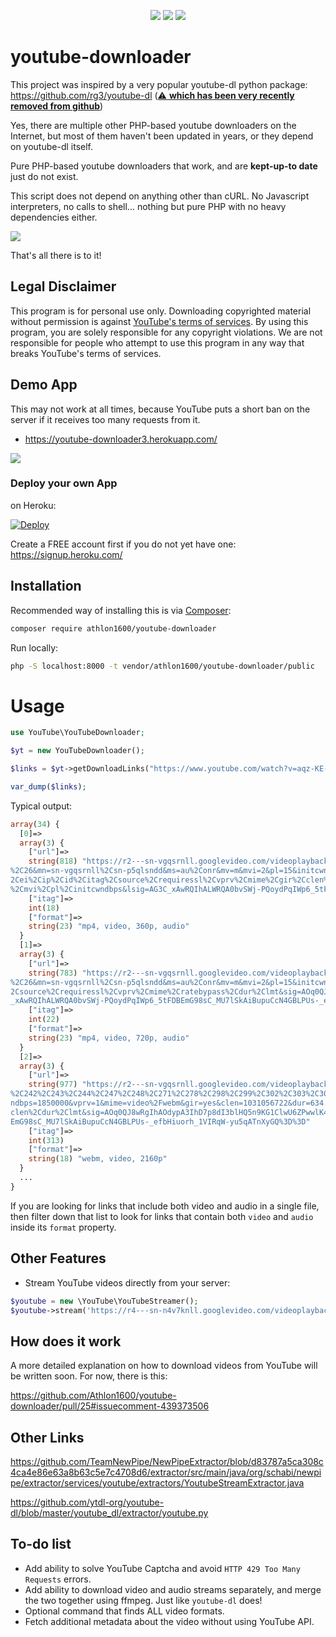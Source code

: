 <center>
  
![](https://img.shields.io/packagist/dt/Athlon1600/youtube-downloader.svg) ![](https://img.shields.io/github/last-commit/Athlon1600/youtube-downloader.svg) ![](https://img.shields.io/github/license/Athlon1600/youtube-downloader.svg)

</center>

# youtube-downloader

This project was inspired by a very popular youtube-dl python package:  
https://github.com/rg3/youtube-dl ([:warning: **which has been very recently removed from github**](https://news.ycombinator.com/item?id=24872911))

Yes, there are multiple other PHP-based youtube downloaders on the Internet, 
but most of them haven't been updated in years, or they depend on youtube-dl itself.  

Pure PHP-based youtube downloaders that work, and are **kept-up-to date** just do not exist.

This script does not depend on anything other than cURL. 
No Javascript interpreters, no calls to shell... nothing but pure PHP with no heavy dependencies either.

![](https://i.imgur.com/lW3OxvG.png?1)

That's all there is to it!

## Legal Disclaimer

This program is for personal use only. 
Downloading copyrighted material without permission is against [YouTube's terms of services](https://www.youtube.com/static?template=terms). 
By using this program, you are solely responsible for any copyright violations. 
We are not responsible for people who attempt to use this program in any way that breaks YouTube's terms of services.

## Demo App

This may not work at all times, because YouTube puts a short ban on the server if it receives too many requests from it.

- https://youtube-downloader3.herokuapp.com/

![](http://proxynova.s3.amazonaws.com/youtube-downloader-save-video.png)


### Deploy your own App

on Heroku:

[![Deploy](https://www.herokucdn.com/deploy/button.svg)](https://heroku.com/deploy)


Create a FREE account first if you do not yet have one:  
https://signup.heroku.com/

Installation
-------

Recommended way of installing this is via [Composer](http://getcomposer.org):

```bash
composer require athlon1600/youtube-downloader
```

Run locally:

```bash
php -S localhost:8000 -t vendor/athlon1600/youtube-downloader/public
```


# Usage


```php
use YouTube\YouTubeDownloader;

$yt = new YouTubeDownloader();

$links = $yt->getDownloadLinks("https://www.youtube.com/watch?v=aqz-KE-bpKQ");

var_dump($links);
```

Typical output:

```php
array(34) {
  [0]=>
  array(3) {
    ["url"]=>
    string(818) "https://r2---sn-vgqsrnll.googlevideo.com/videoplayback?expire=1603662577&ei=kZ6VX4bVKsX2igTRw7bYDA&ip=73.44.159.175&id=o-AAp5zheuntq2b_3xaazjawoVuUu81dOj4UMFCwvobO6S&itag=18&source=youtube&requiressl=yes&mh=aP&mm=31
%2C26&mn=sn-vgqsrnll%2Csn-p5qlsndd&ms=au%2Conr&mv=m&mvi=2&pl=15&initcwndbps=1850000&vprv=1&mime=video%2Fmp4&gir=yes&clen=47526444&ratebypass=yes&dur=634.624&lmt=1544610273905877&mt=1603640800&fvip=2&c=WEB&txp=5531432&sparams=expire%
2Cei%2Cip%2Cid%2Citag%2Csource%2Crequiressl%2Cvprv%2Cmime%2Cgir%2Cclen%2Cratebypass%2Cdur%2Clmt&sig=AOq0QJ8wRAIgaXRmqTcfpJyamC35s18BJagdAX2qbzdOxENTvpvJf94CICZpv5_A6lzAIEynLJSP_a2gNj1YuXGDpVawA5Tr1avo&lsparams=mh%2Cmm%2Cmn%2Cms%2Cmv
%2Cmvi%2Cpl%2Cinitcwndbps&lsig=AG3C_xAwRQIhALWRQA0bvSWj-PQoydPqIWp6_5tFDBEmG98sC_MU7lSkAiBupuCcN4GBLPUs-_efbHiuorh_1VIRqW-yu5qATnXyGQ%3D%3D"
    ["itag"]=>
    int(18)
    ["format"]=>
    string(23) "mp4, video, 360p, audio"
  }
  [1]=>
  array(3) {
    ["url"]=>
    string(783) "https://r2---sn-vgqsrnll.googlevideo.com/videoplayback?expire=1603662577&ei=kZ6VX4bVKsX2igTRw7bYDA&ip=73.44.159.175&id=o-AAp5zheuntq2b_3xaazjawoVuUu81dOj4UMFCwvobO6S&itag=22&source=youtube&requiressl=yes&mh=aP&mm=31
%2C26&mn=sn-vgqsrnll%2Csn-p5qlsndd&ms=au%2Conr&mv=m&mvi=2&pl=15&initcwndbps=1850000&vprv=1&mime=video%2Fmp4&ratebypass=yes&dur=634.624&lmt=1544610886483826&mt=1603640800&fvip=2&c=WEB&txp=5532432&sparams=expire%2Cei%2Cip%2Cid%2Citag%
2Csource%2Crequiressl%2Cvprv%2Cmime%2Cratebypass%2Cdur%2Clmt&sig=AOq0QJ8wRAIgSq2NECUHbKyWFOpqecNWJuyHWtv2zyTM-dmaoTeSxAwCIAwhJWN7ttYJCfJgkS91BsgzRpCg_c82ZJzOlS6PNdX3&lsparams=mh%2Cmm%2Cmn%2Cms%2Cmv%2Cmvi%2Cpl%2Cinitcwndbps&lsig=AG3C
_xAwRQIhALWRQA0bvSWj-PQoydPqIWp6_5tFDBEmG98sC_MU7lSkAiBupuCcN4GBLPUs-_efbHiuorh_1VIRqW-yu5qATnXyGQ%3D%3D"
    ["itag"]=>
    int(22)
    ["format"]=>
    string(23) "mp4, video, 720p, audio"
  }
  [2]=>
  array(3) {
    ["url"]=>
    string(977) "https://r2---sn-vgqsrnll.googlevideo.com/videoplayback?expire=1603662577&ei=kZ6VX4bVKsX2igTRw7bYDA&ip=73.44.159.175&id=o-AAp5zheuntq2b_3xaazjawoVuUu81dOj4UMFCwvobO6S&itag=313&aitags=133%2C134%2C135%2C136%2C137%2C160
%2C242%2C243%2C244%2C247%2C248%2C271%2C278%2C298%2C299%2C302%2C303%2C308%2C313%2C315%2C394%2C395%2C396%2C397%2C398%2C399&source=youtube&requiressl=yes&mh=aP&mm=31%2C26&mn=sn-vgqsrnll%2Csn-p5qlsndd&ms=au%2Conr&mv=m&mvi=2&pl=15&initcw
ndbps=1850000&vprv=1&mime=video%2Fwebm&gir=yes&clen=1031056722&dur=634.566&lmt=1544610999847472&mt=1603640800&fvip=2&keepalive=yes&c=WEB&txp=5532432&sparams=expire%2Cei%2Cip%2Cid%2Caitags%2Csource%2Crequiressl%2Cvprv%2Cmime%2Cgir%2C
clen%2Cdur%2Clmt&sig=AOq0QJ8wRgIhAOdypA3IhD7p8dI3blHQ5n9KG1ClwU6ZPwwlK4CWYn7XAiEAgnPJSrG2efjxMNrZazEgk2yb2k_gO1cerel30CJRV9w%3D&lsparams=mh%2Cmm%2Cmn%2Cms%2Cmv%2Cmvi%2Cpl%2Cinitcwndbps&lsig=AG3C_xAwRQIhALWRQA0bvSWj-PQoydPqIWp6_5tFDB
EmG98sC_MU7lSkAiBupuCcN4GBLPUs-_efbHiuorh_1VIRqW-yu5qATnXyGQ%3D%3D"
    ["itag"]=>
    int(313)
    ["format"]=>
    string(18) "webm, video, 2160p"
  }
  ...
}
```

If you are looking for links that include both video and audio in a single file, 
then filter down that list to look for links that contain both `video` and `audio` inside its `format` property.

## Other Features

- Stream YouTube videos directly from your server:

```php
$youtube = new \YouTube\YouTubeStreamer();
$youtube->stream('https://r4---sn-n4v7knll.googlevideo.com/videoplayback?...');
```


## How does it work

A more detailed explanation on how to download videos from YouTube will be written soon.
For now, there is this:  

https://github.com/Athlon1600/youtube-downloader/pull/25#issuecomment-439373506

## Other Links

https://github.com/TeamNewPipe/NewPipeExtractor/blob/d83787a5ca308c4ca4e86e63a8b63c5e7c4708d6/extractor/src/main/java/org/schabi/newpipe/extractor/services/youtube/extractors/YoutubeStreamExtractor.java

https://github.com/ytdl-org/youtube-dl/blob/master/youtube_dl/extractor/youtube.py

## To-do list

- Add ability to solve YouTube Captcha and avoid `HTTP 429 Too Many Requests` errors.
- Add ability to download video and audio streams separately, and merge the two together using ffmpeg. Just like `youtube-dl` does!  
- Optional command that finds ALL video formats.
- Fetch additional metadata about the video without using YouTube API.
